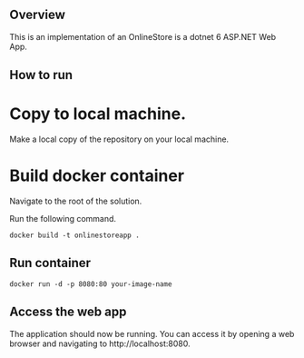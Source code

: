 ## Overview

This is an implementation of an OnlineStore is a dotnet 6 ASP.NET Web App.

## How to run

# Copy to local machine.
Make a local copy of the repository on your local machine.

# Build docker container

Navigate to the root of the solution.

Run the following command.

`docker build -t onlinestoreapp .`

## Run container

`docker run -d -p 8080:80 your-image-name`

## Access the web app

The application should now be running.
You can access it by opening a web browser and navigating to http://localhost:8080.